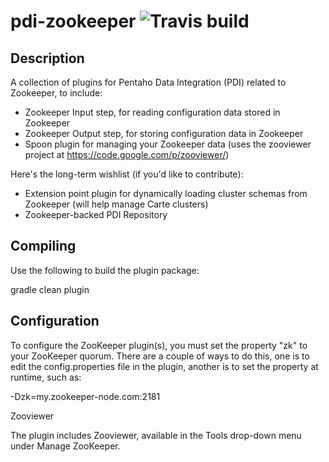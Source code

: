 pdi-zookeeper ![Travis build](https://travis-ci.org/mattyb149/pdi-zookeeper.svg?branch=master)
=============

Description
--------------

A collection of plugins for Pentaho Data Integration (PDI) related to Zookeeper, to include:

- Zookeeper Input step, for reading configuration data stored in Zookeeper
- Zookeeper Output step, for storing configuration data in Zookeeper
- Spoon plugin for managing your Zookeeper data (uses the zooviewer project at https://code.google.com/p/zooviewer/)
 
Here's the long-term wishlist (if you'd like to contribute):
- Extension point plugin for dynamically loading cluster schemas from Zookeeper (will help manage Carte clusters)
- Zookeeper-backed PDI Repository

Compiling
-------------

Use the following to build the plugin package:

gradle clean plugin

Configuration
--------------

To configure the ZooKeeper plugin(s), you must set the property "zk" to your ZooKeeper quorum. There are a couple of ways to do this, one is to edit the config.properties file in the plugin, another is to set the property at runtime, such as:

<your java command> -Dzk=my.zookeeper-node.com:2181

Zooviewer

The plugin includes Zooviewer, available in the Tools drop-down menu under Manage ZooKeeper.

